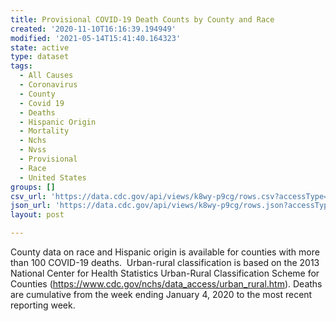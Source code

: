 ```yaml
---
title: Provisional COVID-19 Death Counts by County and Race
created: '2020-11-10T16:16:39.194949'
modified: '2021-05-14T15:41:40.164323'
state: active
type: dataset
tags:
  - All Causes
  - Coronavirus
  - County
  - Covid 19
  - Deaths
  - Hispanic Origin
  - Mortality
  - Nchs
  - Nvss
  - Provisional
  - Race
  - United States
groups: []
csv_url: 'https://data.cdc.gov/api/views/k8wy-p9cg/rows.csv?accessType=DOWNLOAD'
json_url: 'https://data.cdc.gov/api/views/k8wy-p9cg/rows.json?accessType=DOWNLOAD'
layout: post

---
```

County data on race and Hispanic origin is available for counties with more than 100 COVID-19 deaths.  Urban-rural classification is based on the 2013 National Center for Health Statistics Urban-Rural Classification Scheme for Counties (https://www.cdc.gov/nchs/data_access/urban_rural.htm).  Deaths are cumulative from the week ending January 4, 2020 to the most recent reporting week.
